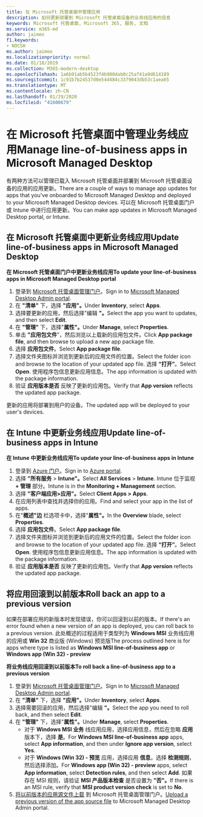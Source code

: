 ```yaml
---
title: 在 Microsoft 托管桌面中管理应用
description: 如何更新部署到 Microsoft 托管桌面设备的业务线应用的信息
keywords: Microsoft 托管桌面, Microsoft 365, 服务, 文档
ms.service: m365-md
author: jaimeo
f1.keywords:
- NOCSH
ms.author: jaimeo
ms.localizationpriority: normal
ms.date: 01/18/2019
ms.collection: M365-modern-desktop
ms.openlocfilehash: 1a6b91ab5b4523f4b980dab0c25af41a9d614189
ms.sourcegitcommit: 1c91b7b24537d0e54d484c3379043db53c1aea65
ms.translationtype: MT
ms.contentlocale: zh-CN
ms.lasthandoff: 01/29/2020
ms.locfileid: "41600679"
---
```

# <a name="manage-line-of-business-apps-in-microsoft-managed-desktop"></a><span data-ttu-id="fdd1c-104">在 Microsoft 托管桌面中管理业务线应用</span><span class="sxs-lookup"><span data-stu-id="fdd1c-104">Manage line-of-business apps in Microsoft Managed Desktop</span></span>

<!--Application management -->

<span data-ttu-id="fdd1c-105">有两种方法可以管理已载入 Microsoft 托管桌面并部署到 Microsoft 托管桌面设备的应用的应用更新。</span><span class="sxs-lookup"><span data-stu-id="fdd1c-105">There are a couple of ways to manage app updates for apps that you've onboarded to Microsoft Managed Desktop and deployed to your Microsoft Managed Desktop devices.</span></span> <span data-ttu-id="fdd1c-106">可以在 Microsoft 托管桌面门户或 Intune 中进行应用更新。</span><span class="sxs-lookup"><span data-stu-id="fdd1c-106">You can make app updates in Microsoft Managed Desktop portal, or Intune.</span></span> 

<span id="update-app-mmd" />

## <a name="update-line-of-business-apps-in-microsoft-managed-desktop"></a><span data-ttu-id="fdd1c-107">在 Microsoft 托管桌面中更新业务线应用</span><span class="sxs-lookup"><span data-stu-id="fdd1c-107">Update line-of-business apps in Microsoft Managed Desktop</span></span>

<span data-ttu-id="fdd1c-108">**在 Microsoft 托管桌面门户中更新业务线应用**</span><span class="sxs-lookup"><span data-stu-id="fdd1c-108">**To update your line-of-business apps in Microsoft Managed Desktop portal**</span></span>
1. <span data-ttu-id="fdd1c-109">登录到 [Microsoft 托管桌面管理门户](https://aka.ms/mmdportal)。</span><span class="sxs-lookup"><span data-stu-id="fdd1c-109">Sign in to [Microsoft Managed Desktop Admin portal](https://aka.ms/mmdportal).</span></span>
2. <span data-ttu-id="fdd1c-110">在 **"清单"** 下，选择 **"应用"。**</span><span class="sxs-lookup"><span data-stu-id="fdd1c-110">Under **Inventory**, select **Apps**.</span></span>  
3. <span data-ttu-id="fdd1c-111">选择要更新的应用，然后选择"编辑 **"。**</span><span class="sxs-lookup"><span data-stu-id="fdd1c-111">Select the app you want to updates, and then select **Edit**.</span></span>
4. <span data-ttu-id="fdd1c-112">在 **"管理"** 下，选择"**属性"。**</span><span class="sxs-lookup"><span data-stu-id="fdd1c-112">Under **Manage**, select **Properties**.</span></span> 
5. <span data-ttu-id="fdd1c-113">单击 **"应用包文件**"，然后浏览以上载新的应用包文件。</span><span class="sxs-lookup"><span data-stu-id="fdd1c-113">Click **App package file**, and then browse to upload a new app package file.</span></span>
6. <span data-ttu-id="fdd1c-114">选择 **应用包文件**。</span><span class="sxs-lookup"><span data-stu-id="fdd1c-114">Select **App package file**.</span></span>
7. <span data-ttu-id="fdd1c-115">选择文件夹图标并浏览到更新后的应用文件的位置。</span><span class="sxs-lookup"><span data-stu-id="fdd1c-115">Select the folder icon and browse to the location of your updated app file.</span></span> <span data-ttu-id="fdd1c-116">选择 **“打开”**。</span><span class="sxs-lookup"><span data-stu-id="fdd1c-116">Select **Open**.</span></span> <span data-ttu-id="fdd1c-117">使用程序包信息更新应用信息。</span><span class="sxs-lookup"><span data-stu-id="fdd1c-117">The app information is updated with the package information.</span></span>
8. <span data-ttu-id="fdd1c-118">验证 **应用版本是否** 反映了更新的应用包。</span><span class="sxs-lookup"><span data-stu-id="fdd1c-118">Verify that **App version** reflects the updated app package.</span></span> 

<span data-ttu-id="fdd1c-119">更新的应用将部署到用户的设备。</span><span class="sxs-lookup"><span data-stu-id="fdd1c-119">The updated app will be deployed to your user's devices.</span></span>

<span id="update-app-intune" />

## <a name="update-line-of-business-apps-in-intune"></a><span data-ttu-id="fdd1c-120">在 Intune 中更新业务线应用</span><span class="sxs-lookup"><span data-stu-id="fdd1c-120">Update line-of-business apps in Intune</span></span>

<span data-ttu-id="fdd1c-121">**在 Intune 中更新业务线应用**</span><span class="sxs-lookup"><span data-stu-id="fdd1c-121">**To update your line-of-business apps in Intune**</span></span>
1. <span data-ttu-id="fdd1c-122">登录到 [Azure 门户](https://portal.azure.com)。</span><span class="sxs-lookup"><span data-stu-id="fdd1c-122">Sign in to [Azure portal](https://portal.azure.com).</span></span>
2. <span data-ttu-id="fdd1c-123">选择 **"所有服务**  >  **Intune"。**</span><span class="sxs-lookup"><span data-stu-id="fdd1c-123">Select **All Services** > **Intune**.</span></span> <span data-ttu-id="fdd1c-124">Intune 位于监视 **+ 管理** 部分。</span><span class="sxs-lookup"><span data-stu-id="fdd1c-124">Intune is in the **Monitoring + Management** section.</span></span>
3. <span data-ttu-id="fdd1c-125">选择 **"客户端应用>应用"。**</span><span class="sxs-lookup"><span data-stu-id="fdd1c-125">Select **Client Apps > Apps**.</span></span>
4. <span data-ttu-id="fdd1c-126">在应用列表中查找并选择你的应用。</span><span class="sxs-lookup"><span data-stu-id="fdd1c-126">Find and select your app in the list of apps.</span></span>
5. <span data-ttu-id="fdd1c-127">在"**概述"边** 栏选项卡中，选择"**属性"。**</span><span class="sxs-lookup"><span data-stu-id="fdd1c-127">In the **Overview** blade, select **Properties**.</span></span>
6. <span data-ttu-id="fdd1c-128">选择 **应用包文件**。</span><span class="sxs-lookup"><span data-stu-id="fdd1c-128">Select **App package file**.</span></span>
7. <span data-ttu-id="fdd1c-129">选择文件夹图标并浏览到更新后的应用文件的位置。</span><span class="sxs-lookup"><span data-stu-id="fdd1c-129">Select the folder icon and browse to the location of your updated app file.</span></span> <span data-ttu-id="fdd1c-130">选择 **“打开”**。</span><span class="sxs-lookup"><span data-stu-id="fdd1c-130">Select **Open**.</span></span> <span data-ttu-id="fdd1c-131">使用程序包信息更新应用信息。</span><span class="sxs-lookup"><span data-stu-id="fdd1c-131">The app information is updated with the package information.</span></span>
8. <span data-ttu-id="fdd1c-132">验证 **应用版本是否** 反映了更新的应用包。</span><span class="sxs-lookup"><span data-stu-id="fdd1c-132">Verify that **App version** reflects the updated app package.</span></span>

<span id="roll-back-app-mmd" />

## <a name="roll-back-an-app-to-a-previous-version"></a><span data-ttu-id="fdd1c-133">将应用回滚到以前版本</span><span class="sxs-lookup"><span data-stu-id="fdd1c-133">Roll back an app to a previous version</span></span>

<span data-ttu-id="fdd1c-134">如果在部署应用的新版本时发现错误，你可以回滚到以前的版本。</span><span class="sxs-lookup"><span data-stu-id="fdd1c-134">If there's an error found when a new version of an app is deployed, you can roll back to a previous version.</span></span> <span data-ttu-id="fdd1c-135">此处概述的过程适用于类型列为 **Windows MSI** 业务线应用的应用或 **Win 32** 商业版 (Windows) 预览版</span><span class="sxs-lookup"><span data-stu-id="fdd1c-135">The process outlined here is for apps where type is listed as **Windows MSI line-of-business app** or **Windows app (Win 32) - preview**</span></span>

<span data-ttu-id="fdd1c-136">**将业务线应用回滚到以前版本**</span><span class="sxs-lookup"><span data-stu-id="fdd1c-136">**To roll back a line-of-business app to a previous version**</span></span>

1. <span data-ttu-id="fdd1c-137">登录到 [Microsoft 托管桌面管理门户](https://aka.ms/mmdportal)。</span><span class="sxs-lookup"><span data-stu-id="fdd1c-137">Sign in to [Microsoft Managed Desktop Admin portal](https://aka.ms/mmdportal).</span></span>
2. <span data-ttu-id="fdd1c-138">在 **"清单"** 下，选择 **"应用"。**</span><span class="sxs-lookup"><span data-stu-id="fdd1c-138">Under **Inventory**, select **Apps**.</span></span>  
3. <span data-ttu-id="fdd1c-139">选择需要回滚的应用，然后选择"编辑 **"。**</span><span class="sxs-lookup"><span data-stu-id="fdd1c-139">Select the app you need to roll back, and then select **Edit**.</span></span>
4. <span data-ttu-id="fdd1c-140">在 **"管理"** 下，选择"**属性"。**</span><span class="sxs-lookup"><span data-stu-id="fdd1c-140">Under **Manage**, select **Properties**.</span></span> 
    - <span data-ttu-id="fdd1c-141">对于 **Windows MSI 业务** 线应用应用，选择应用信息，然后在忽略 **应用** 版本下，选择 **是**。</span><span class="sxs-lookup"><span data-stu-id="fdd1c-141">For **Windows MSI line-of-business app** apps, select **App information**, and then under **Ignore app version**, select **Yes**.</span></span>
    - <span data-ttu-id="fdd1c-142">对于 **Windows (Win 32) - 预览** 应用，选择应用 **信息**，选择 **检测规则**，然后选择添加。</span><span class="sxs-lookup"><span data-stu-id="fdd1c-142">For **Windows app (Win 32) - preview** apps, select **App information**, select **Detection rules**, and then select **Add**.</span></span> 
    <span data-ttu-id="fdd1c-143">如果存在 MSI 规则，请验证 **MSI 产品版本检查** 是否设置为 **"否"。**</span><span class="sxs-lookup"><span data-stu-id="fdd1c-143">If there is an MSI rule, verify that **MSI product version check** is set to **No**.</span></span>
5. <span data-ttu-id="fdd1c-144">[将以前版本的应用源文件上载](../get-started/deploy-apps.md) 到 Microsoft 托管桌面管理门户。</span><span class="sxs-lookup"><span data-stu-id="fdd1c-144">[Upload a previous version of the app source file](../get-started/deploy-apps.md) to Microsoft Managed Desktop Admin portal.</span></span>  

